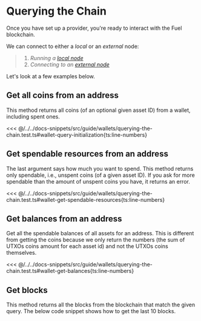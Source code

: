 # Querying the Chain

Once you have set up a provider, you're ready to interact with the Fuel blockchain.

We can connect to either a _*local*_ or an _*external*_ node:

> 1. _Running a [local node](https://docs.fuel.network/guides/running-a-node/)_
> 1. _Connecting to an [external node](./connecting-to-testnet.md)_

Let's look at a few examples below.

## Get all coins from an address

This method returns all coins (of an optional given asset ID) from a wallet, including spent ones.

<<< @/../../docs-snippets/src/guide/wallets/querying-the-chain.test.ts#wallet-query-initialization{ts:line-numbers}

## Get spendable resources from an address

The last argument says how much you want to spend. This method returns only spendable, i.e., unspent coins (of a given asset ID). If you ask for more spendable than the amount of unspent coins you have, it returns an error.

<<< @/../../docs-snippets/src/guide/wallets/querying-the-chain.test.ts#wallet-get-spendable-resources{ts:line-numbers}

## Get balances from an address

Get all the spendable balances of all assets for an address. This is different from getting the coins because we only return the numbers (the sum of UTXOs coins amount for each asset id) and not the UTXOs coins themselves.

<<< @/../../docs-snippets/src/guide/wallets/querying-the-chain.test.ts#wallet-get-balances{ts:line-numbers}

## Get blocks

This method returns all the blocks from the blockchain that match the given query. The below code snippet shows how to get the last 10 blocks.

<!-- <<< @/../../../packages/account/src/providers/provider.test.ts#Provider-get-blocks{ts:line-numbers} -->
